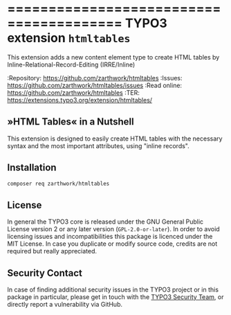 ========================================
TYPO3 extension ``htmltables``
========================================

This extension adds a new content element type to create HTML tables by Inline-Relational-Record-Editing (IRRE/Inline)

:Repository:  https://github.com/zarthwork/htmltables
:Issues:      https://github.com/zarthwork/htmltables/issues
:Read online: https://github.com/zarthwork/htmltables
:TER:         https://extensions.typo3.org/extension/htmltables/

## »HTML Tables« in a Nutshell

This extension is designed to easily create HTML tables with the necessary syntax and the most important attributes, using "inline records".

## Installation

```bash
composer req zarthwork/htmltables
```

## License

In general the TYPO3 core is released under the GNU General Public License version
2 or any later version (`GPL-2.0-or-later`). In order to avoid licensing issues and
incompatibilities this package is licenced under the MIT License. In case  you
duplicate or modify source code, credits are not required but really appreciated.

## Security Contact

In case of finding additional security issues in the TYPO3 project or in this package in particular,
please get in touch with the [TYPO3 Security Team](mailto:security@typo3.org), or directly
report a vulnerability via GitHub.
